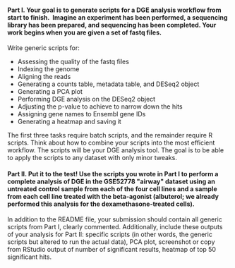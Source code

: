 #### Part I. Your goal is to generate scripts for a DGE analysis workflow from start to finish.  Imagine an experiment has been performed, a sequencing library has been prepared, and sequencing has been completed. Your work begins when you are given a set of fastq files. 

Write generic scripts for:

+ Assessing the quality of the fastq files
+ Indexing the genome
+ Aligning the reads
+ Generating a counts table, metadata table, and DESeq2 object
+ Generating a PCA plot
+ Performing DGE analysis on the DESeq2 object
+ Adjusting the p-value to achieve to narrow down the hits
+ Assigning gene names to Ensembl gene IDs
+ Generating a heatmap and saving it

The first three tasks require batch scripts, and the remainder require R scripts. Think about how to combine your scripts into the most efficient workflow. The scripts will be your DGE analysis tool. The goal is to be able to apply the scripts to any dataset with only minor tweaks. 

#### Part II. Put it to the test! Use the scripts you wrote in Part I to perform a complete analysis of DGE in the GSE52778 "airway" dataset using an untreated control sample from each of the four cell lines and a sample from each cell line treated with the beta-agonist (albuterol; we already performed this analysis for the dexamethasone-treated cells).

In addition to the README file, your submission should contain all generic scripts from Part I, clearly commented. Additionally, include these outputs of your analysis for Part II: specific scripts (in other words, the generic scripts but altered to run the actual data), PCA plot, screenshot or copy from RStudio output of number of significant results, heatmap of top 50 significant hits.
